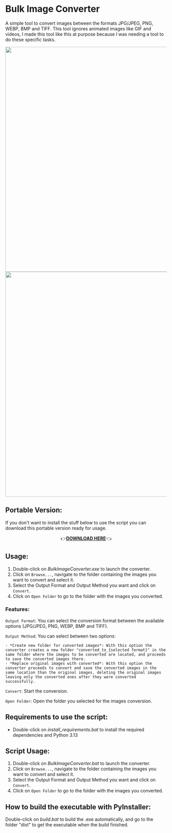 # Bulk Image Converter
A simple tool to convert images between the formats JPG/JPEG, PNG, WEBP, BMP and TIFF. This tool ignores animated images like GIF and videos, I made this tool like this at purpose because I was needing a tool to do these specific tasks.

<img src="https://files.catbox.moe/3bx7he.png" width="700"/>

<img src="https://files.catbox.moe/x3r9ik.png" width="700"/>


## Portable Version:
If you don't want to install the stuff below to use the script you can download this portable version ready for usage.


<p align="center">
  👉<a href="https://www.mediafire.com/file/nmnnzhoipw73b4d/BulkImageConverter.7z/file"><strong>DOWNLOAD HERE</strong></a>👈
</p>


## Usage:

1. Double-click on _BulkImageConverter.exe_ to launch the converter.
2. Click on `Browse...`, navigate to the folder containing the images you want to convert and select it.
3. Select the Output Format and Output Method you want and click on `Convert`.
4. Click on `Open Folder` to go to the folder with the images you converted.




### Features:

`Output Format`: You can select the conversion format between the available options (JPG/JPEG, PNG, WEBP, BMP and TIFF).

`Output Method`: You can select between two options:

    - *Create new folder for converted images*: With this option the converter creates a new folder "converted_to_{selected format}" in the same folder where the images to be converted are located, and proceeds to save the converted images there.
    - *Replace original images with converted*: With this option the converter proceeds to convert and save the converted images in the same location than the original images, deleting the original images leaving only the converted ones after they were converted successfully.

`Convert`: Start the conversion.

`Open Folder`: Open the folder you selected for the images conversion.





## Requirements to use the script:


  - Double-click on _install_requirements.bat_ to install the required dependencies and Python 3.13
  
  
## Script Usage:

1. Double-click on _BulkImageConverter.bat_ to launch the converter.
2. Click on `Browse...`, navigate to the folder containing the images you want to convert and select it.
3. Select the Output Format and Output Method you want and click on `Convert`.
4. Click on `Open Folder` to go to the folder with the images you converted.


## How to build the executable with PyInstaller:

Double-click on _build.bat_ to build the .exe automatically, and go to the folder "dist" to get the executable when the build finished.


